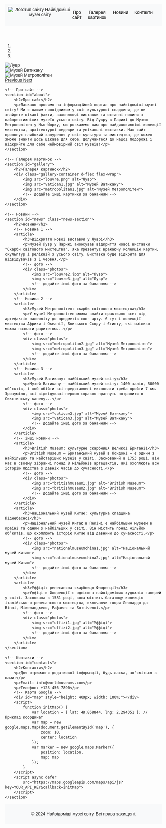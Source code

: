 <!DOCTYPE html>
<html lang="en">
<head>
    <meta charset="UTF-8">
    <meta name="viewport" content="width=device-width, initial-scale=1.0">
    <title>Найвідоміші музеї світу</title>
    <link rel="stylesheet" href="https://maxcdn.bootstrapcdn.com/bootstrap/4.0.0/css/bootstrap.min.css">
    <link rel="stylesheet" href="styles.css">
    <script src="https://code.jquery.com/jquery-3.6.0.min.js"></script>
    <script src="https://code.jquery.com/ui/1.12.1/jquery-ui.min.js"></script>
    <script src="https://maxcdn.bootstrapcdn.com/bootstrap/4.0.0/js/bootstrap.min.js"></script>
    <style>
        body {
            font-family: Arial, sans-serif;
        }
        .header-container {
            display: flex;
            justify-content: space-between;
            align-items: center;
            padding: 10px;
            background-color: #f8f9fa;
        }
        .header-container img {
            height: 50px;
        }
        nav ul {
            list-style-type: none;
            margin: 0;
            padding: 0;
            display: flex;
        }
        nav ul li {
            margin-right: 20px;
        }
        nav ul li a {
            text-decoration: none;
            color: #000;
        }
        .gallery-container img {
            width: 100%;
            max-width: 300px;
            margin: 10px;
        }
        .photos img {
            width: 100px;
            margin: 5px;
        }
        .footer-container {
            padding: 10px;
            background-color: #f8f9fa;
            text-align: center;
        }
        .carousel-inner img {
            width: 100%;
            height: 400px;
        }
        .news-section article {
            margin-bottom: 20px;
        }
    </style>
</head>
<body>

<header>
    <div class="header-container">
        <img src="logo.png" alt="Логотип сайту Найвідоміші музеї світу">
        <nav>
            <ul>
                <li><a href="#about">Про сайт</a></li>
                <li><a href="#gallery">Галерея картинок</a></li>
                <li><a href="#news">Новини</a></li>
                <li><a href="#contacts">Контакти</a></li>
            </ul>
        </nav>
    </div>
</header>

<main>
    <!-- Слайдер -->
    <div id="carouselExampleIndicators" class="carousel slide" data-ride="carousel">
        <ol class="carousel-indicators">
            <li data-target="#carouselExampleIndicators" data-slide-to="0" class="active"></li>
            <li data-target="#carouselExampleIndicators" data-slide-to="1"></li>
            <li data-target="#carouselExampleIndicators" data-slide-to="2"></li>
        </ol>
        <div class="carousel-inner">
            <div class="carousel-item active">
                <img class="d-block w-100" src="louvre1.jpg" alt="Лувр">
            </div>
            <div class="carousel-item">
                <img class="d-block w-100" src="vatican1.jpg" alt="Музей Ватикану">
            </div>
            <div class="carousel-item">
                <img class="d-block w-100" src="metropolitan1.jpg" alt="Музей Метрополітен">
            </div>
        </div>
        <a class="carousel-control-prev" href="#carouselExampleIndicators" role="button" data-slide="prev">
            <span class="carousel-control-prev-icon" aria-hidden="true"></span>
            <span class="sr-only">Previous</span>
        </a>
        <a class="carousel-control-next" href="#carouselExampleIndicators" role="button" data-slide="next">
            <span class="carousel-control-next-icon" aria-hidden="true"></span>
            <span class="sr-only">Next</span>
        </a>
    </div>

    <!-- Про сайт -->
    <section id="about">
        <h2>Про сайт</h2>
        <p>Ласкаво просимо на інформаційний портал про найвідоміші музеї світу! Ми є вашим провідником у світ культурної спадщини, де ви знайдете цікаві факти, захоплюючі виставки та останні новини з найпрестижніших музеїв усього світу. Від Лувру в Парижі до Музею Метрополітен у Нью-Йорку, ми розкажемо вам про найдивовижніші колекції мистецтва, архітектурні шедеври та унікальні виставки. Наш сайт пропонує глибокий занурення у світ культури та мистецтва, де кожен зможе знайти щось цікаве для себе. Долучайтеся до нашої подорожі і відкрийте для себе неймовірний світ музеїв!</p>
    </section>

    <!-- Галерея картинок -->
    <section id="gallery">
        <h2>Галерея картинок</h2>
        <div class="gallery-container d-flex flex-wrap">
            <img src="louvre.png" alt="Лувр">
            <img src="vatican1.jpg" alt="Музей Ватикану">
            <img src="metropolitan1.jpg" alt="Музей Метрополітен">
            <!-- додайте інші картинки за бажанням -->
        </div>
    </section>

    <!-- Новини -->
    <section id="news" class="news-section">
        <h2>Новини</h2>
        <!-- Новина 1 -->
        <article>
            <h3>Відкриття нової виставки у Луврі</h3>
            <p>Музей Лувр у Парижі анонсував відкриття нової виставки "Скарби світового мистецтва", яка презентує вражаючу колекцію картин, скульптур і реліквій з усього світу. Виставка буде відкрита для відвідувачів з 1 червня.</p>
            <!-- фото -->
            <div class="photos">
                <img src="louvre2.jpg" alt="Лувр">
                <img src="louvre3.jpg" alt="Лувр">
                <!-- додайте інші фото за бажанням -->
            </div>
        </article>
        <!-- Новина 2 -->
        <article>
            <h3>Музей Метрополітен: скарби світового мистецтва</h3>
            <p>У музеї Метрополітен можна знайти практично все: від артефактів палеоліту до предметів поп- арту. Є тут і колекції мистецтва Африки і Океанії, Близького Сходу і Єгипту, які сміливо можна назвати раритетом...</p>
            <!-- фото -->
            <div class="photos">
                <img src="metropolitan2.jpg" alt="Музей Метрополітен">
                <img src="metropolitan3.jpg" alt="Музей Метрополітен">
                <!-- додайте інші фото за бажанням -->
            </div>
        </article>
        <!-- Новина 3 -->
        <article>
            <h3>Музей Ватикану: найбільший музей світу</h3>
            <p>Музей Ватикану — найбільший музей світу: 1400 залів, 50000 об’єктів, і щоб обійти всі представлені експонати треба пройти 7 км. Зрозуміло, всі відвідувачі першою справою прагнуть потрапити в Сикстинську капелу...</p>
            <!-- фото -->
            <div class="photos">
                <img src="vatican2.jpg" alt="Музей Ватикану">
                <img src="vatican3.jpg" alt="Музей Ватикану">
                <!-- додайте інші фото за бажанням -->
            </div>
        </article>
        <!-- інші новини -->
        <article>
            <h3>British Museum: культурне скарбниця Великої Британії</h3>
            <p>British Museum — Британський музей в Лондоні — є одним з найбільших та найстаріших музеїв у світі. Заснований в 1753 році, він має в своєму зібранні понад 8 мільйонів артефактів, які охоплюють всю історію людства з давніх часів до сучасності.</p>
            <!-- фото -->
            <div class="photos">
                <img src="britishmuseum1.jpg" alt="British Museum">
                <img src="britishmuseum2.jpg" alt="British Museum">
                <!-- додайте інші фото за бажанням -->
            </div>
        </article>
        <article>
            <h3>Національний музей Китаю: культурна спадщина Піднебесної</h3>
            <p>Національний музей Китаю в Пекіні є найбільшим музеєм в країні та одним з найбільших у світі. Він містить понад мільйон об’єктів, що охоплюють історію Китаю від давнини до сучасності.</p>
            <!-- фото -->
            <div class="photos">
                <img src="nationalmuseumchina1.jpg" alt="Національний музей Китаю">
                <img src="nationalmuseumchina2.jpg" alt="Національний музей Китаю">
                <!-- додайте інші фото за бажанням -->
            </div>
        </article>
        <article>
            <h3>Уффіці: ренесансна скарбниця Флоренції</h3>
            <p>Уффіці в Флоренції є однією з найвідоміших художніх галерей у світі. Заснована в 1581 році, вона містить багатющу колекцію італійського ренесансного мистецтва, включаючи твори Леонардо да Вінчі, Мікеланджело, Рафаеля та Боттічеллі.</p>
            <!-- фото -->
            <div class="photos">
                <img src="uffizi1.jpg" alt="Уффіці">
                <img src="uffizi2.jpg" alt="Уффіці">
                <!-- додайте інші фото за бажанням -->
            </div>
        </article>
    </section>

    <!-- Контакти -->
    <section id="contacts">
        <h2>Контакти</h2>
        <p>Для отримання додаткової інформації, будь ласка, зв'яжіться з нами:</p>
        <p>Email: info@worldmuseums.com</p>
        <p>Телефон: +123 456 7890</p>
        <!-- Карта Google -->
        <div id="map" style="height: 400px; width: 100%;"></div>
        <script>
            function initMap() {
                var location = { lat: 48.858844, lng: 2.294351 }; // Приклад координат
                var map = new google.maps.Map(document.getElementById('map'), {
                    zoom: 10,
                    center: location
                });
                var marker = new google.maps.Marker({
                    position: location,
                    map: map
                });
            }
        </script>
        <script async defer
            src="https://maps.googleapis.com/maps/api/js?key=YOUR_API_KEY&callback=initMap">
        </script>
    </section>
</main>

<footer>
    <div class="footer-container">
        <p>&copy; 2024 Найвідоміші музеї світу. Всі права захищені.</p>
    </div>
</footer>

</body>
</html>
